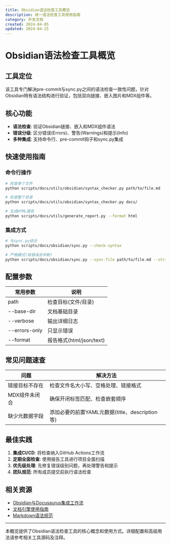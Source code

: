 ```yaml
---
title: Obsidian语法检查工具概览
description: 统一语法检查工具使用指南
category: 开发文档
created: 2024-04-05
updated: 2024-04-25
---
```


# Obsidian语法检查工具概览

## 工具定位

该工具专门解决pre-commit与sync.py之间的语法检查一致性问题，针对Obsidian特有语法结构进行验证，包括双向链接、嵌入图片和MDX组件等。

## 核心功能

- **语法检查**: 验证Obsidian链接、嵌入和MDX组件语法
- **错误分级**: 区分错误(Errors)、警告(Warnings)和提示(Info)
- **多种集成**: 支持命令行、pre-commit钩子和sync.py集成

## 快速使用指南

### 命令行操作

```bash
# 检查单个文件
python scripts/docs/utils/obsidian/syntax_checker.py path/to/file.md

# 检查整个目录
python scripts/docs/utils/obsidian/syntax_checker.py docs/

# 生成HTML报告
python scripts/docs/utils/generate_report.py --format html
```

### 集成方式

```bash
# 与sync.py结合
python scripts/docs/obsidian/sync.py --check-syntax

# 严格模式(有错误会中断)
python scripts/docs/obsidian/sync.py --sync-file path/to/file.md --strict
```

## 配置参数

| 常用参数 | 说明 |
|--------|------|
| path | 检查目标(文件/目录) |
| --base-dir | 文档基础目录 |
| --verbose | 输出详细日志 |
| --errors-only | 只显示错误 |
| --format | 报告格式(html/json/text) |

## 常见问题速查

| 问题 | 解决方法 |
|-----|----------|
| 链接目标不存在 | 检查文件名大小写、空格处理、链接格式 |
| MDX组件未闭合 | 确保开闭标签匹配、检查嵌套顺序 |
| 缺少元数据字段 | 添加必要的前置YAML元数据(title、description等) |

## 最佳实践

1. **集成CI/CD**: 将检查纳入GitHub Actions工作流
2. **定期全面检查**: 使用报告工具进行项目全面扫描
3. **优先级处理**: 先修复错误级别问题，再处理警告和提示
4. **团队规范**: 所有成员提交前执行语法检查

## 相关资源

- [Obsidian与Docusaurus集成工作流](./obsidian_docusaurus_workflow.md)
- [文档引擎使用指南](../user/docs_engine_guide.md)
- [Markdown语法规范](../dev/markdown_style_guide.md)

---

本概览提供了Obsidian语法检查工具的核心概念和使用方式。详细配置和高级用法请参考相关工具源码及注释。
